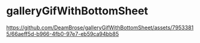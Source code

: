 # galleryGifWithBottomSheet
https://github.com/DeamBrose/galleryGifWithBottomSheet/assets/79533815/66aeff5d-b966-4fb0-97e7-eb59ca94bb85                    
